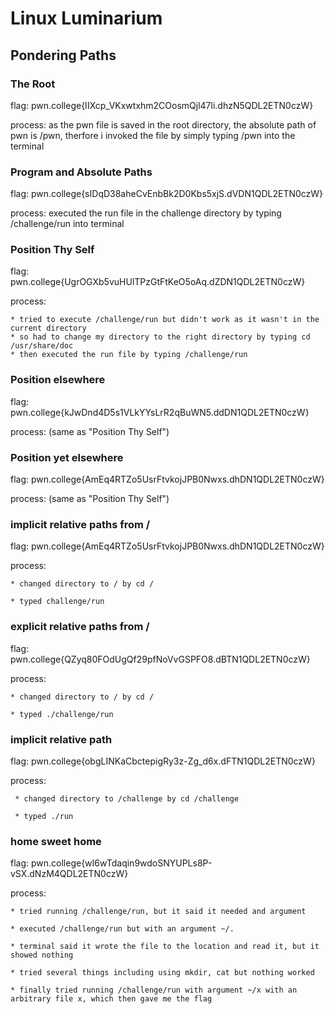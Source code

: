 # Linux Luminarium
## Pondering Paths
### The Root
flag: pwn.college{IIXcp_VKxwtxhm2COosmQjl47li.dhzN5QDL2ETN0czW}

process: as the pwn file is saved in the root directory, the absolute path of pwn is /pwn, therfore i invoked the file by simply typing /pwn into the terminal

### Program and Absolute Paths
flag: pwn.college{sIDqD38aheCvEnbBk2D0Kbs5xjS.dVDN1QDL2ETN0czW}

process: executed the run file in the challenge directory by typing /challenge/run into terminal

### Position Thy Self
flag: pwn.college{UgrOGXb5vuHUlTPzGtFtKeO5oAq.dZDN1QDL2ETN0czW}

process: 

    * tried to execute /challenge/run but didn't work as it wasn't in the current directory
    * so had to change my directory to the right directory by typing cd /usr/share/doc
    * then executed the run file by typing /challenge/run

    
### Position elsewhere
flag: pwn.college{kJwDnd4D5s1VLkYYsLrR2qBuWN5.ddDN1QDL2ETN0czW}

process: (same as "Position Thy Self")


### Position yet elsewhere
flag: pwn.college{AmEq4RTZo5UsrFtvkojJPB0Nwxs.dhDN1QDL2ETN0czW}

process: (same as "Position Thy Self")


### implicit relative paths from /
flag: pwn.college{AmEq4RTZo5UsrFtvkojJPB0Nwxs.dhDN1QDL2ETN0czW}

process: 

    * changed directory to / by cd /
   
    * typed challenge/run


### explicit relative paths from /
flag: pwn.college{QZyq80FOdUgQf29pfNoVvGSPFO8.dBTN1QDL2ETN0czW}

process:

    * changed directory to / by cd /
    
    * typed ./challenge/run


### implicit relative path
flag: pwn.college{obgLINKaCbctepigRy3z-Zg_d6x.dFTN1QDL2ETN0czW}

process: 

     * changed directory to /challenge by cd /challenge
     
     * typed ./run


### home sweet home
flag: pwn.college{wI6wTdaqin9wdoSNYUPLs8P-vSX.dNzM4QDL2ETN0czW}

process: 

    * tried running /challenge/run, but it said it needed and argument
    
    * executed /challenge/run but with an argument ~/.
    
    * terminal said it wrote the file to the location and read it, but it showed nothing
    
    * tried several things including using mkdir, cat but nothing worked
    
    * finally tried running /challenge/run with argument ~/x with an arbitrary file x, which then gave me the flag

